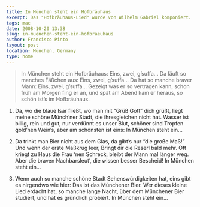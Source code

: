 ```yaml
---
title: In München steht ein Hofbräuhaus
excerpt: Das "Hofbräuhaus-Lied" wurde von Wilhelm Gabriel komponiert.
tags: mac
date: 2008-10-20 13:38
slug: in-muenchen-steht-ein-hofbraeuhaus
author: Francisco Pinto
layout: post
location: München, Germany
type: home
---
```


> In München steht ein Hofbräuhaus: Eins, zwei, g’suffa...
> Da läuft so manches Fäßchen aus: Eins, zwei, g’suffa...
> Da hat so manche braver Mann: Eins, zwei, g’suffa...
> Gezeigt was er so vertragen kann, schon früh am Morgen fing er an, und spät am Abend kam er heraus, so schön ist’s im Hofbräuhaus.

1. Da, wo die blaue Isar fließt, wo man mit “Grüß Gott” dich grüßt, liegt meine schöne Münch’ner Stadt, die ihresgleichen nicht hat. Wasser ist billig, rein und gut, nur verdünnt es unser Blut, schöner sind Tropfen gold’nen Wein’s, aber am schönsten ist eins: In München steht ein...

2. Da trinkt man Bier nicht aus dem Glas, da gibt’s nur “die große Maß!” Und wenn der erste Maßkrug leer, Bringt dir die Reserl bald mehr. Oft kriegt zu Haus die Frau ‘nen Schreck, bleibt der Mann mal länger weg. Aber die braven Nachbarsleut’, die wissen besser Bescheid! In München steht ein...

3. Wenn auch so manche schöne Stadt Sehenswürdigkeiten hat, eins gibt es nirgendwo wie hier: Das ist das Münchener Bier. Wer dieses kleine Lied erdacht hat, so manche lange Nacht, über dem Münchener Bier studiert, und hat es gründlich probiert. In München steht ein...
